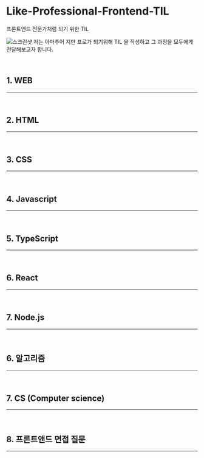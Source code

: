 # Like-Professional-Frontend-TIL

프론트앤드 전문가처럼 되기 위한 TIL

![스크린샷](https://user-images.githubusercontent.com/48710889/172058131-ff0f6eb8-3c2b-4b52-b689-a27e94280460.jpg)
저는 아마추어 지만 프로가 되기위해 TIL 을 작성하고 그 과정을 모두에게 전달해보고자 합니다.

<br>

## 1. WEB

---

<br>

## 2. HTML

---

<br>

## 3. CSS

---

<br>

## 4. Javascript

---

<br>

## 5. TypeScript

---

<br>

## 6. React

---

<br>

## 7. Node.js

---

<br>

## 6. 알고리즘

---

<br>

## 7. CS (Computer science)

---

<br>

## 8. 프론트앤드 면접 질문

---
